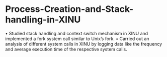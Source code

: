 # Process-Creation-and-Stack-handling-in-XINU
• Studied stack handling and context switch mechanism in XINU and implemented a fork system call similar to Unix’s fork.
• Carried out an analysis of different system calls in XINU by logging data like the frequency and average execution time of the
respective system calls.
